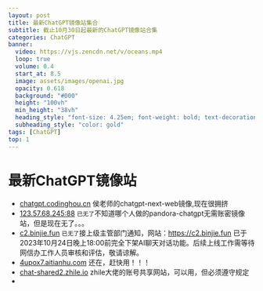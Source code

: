 ```yaml
---
layout: post
title: 最新ChatGPT镜像站集合
subtitle: 截止10月30日起最新的ChatGPT镜像站合集
categories: ChatGPT
banner:
  video: https://vjs.zencdn.net/v/oceans.mp4
  loop: true
  volume: 0.4
  start_at: 8.5
  image: assets/images/openai.jpg
  opacity: 0.618
  background: "#000"
  height: "100vh"
  min_height: "38vh"
  heading_style: "font-size: 4.25em; font-weight: bold; text-decoration: underline"
  subheading_style: "color: gold"
tags: [ChatGPT]
top: 1
---
```


# 最新ChatGPT镜像站
- [chatgpt.codinghou.cn](https://chatgpt.codinghou.cn/) 侯老师的chatgpt-next-web镜像,现在很拥挤
- [123.57.68.245:88](https://123.57.68.245:88/)  `已无了`不知道哪个人做的pandora-chatgpt无需账密镜像站，但是现在无了。。。
- [c2.binjie.fun](https://c2.binjie.fun/)  `已无了`接上级主管部门通知，网站：https://c2.binjie.fun 已于2023年10月24日晚上18:00前完全下架AI聊天对话功能。后续上线工作需等待网信办工作人员审核和评估，敬请谅解。
- [4upox7.aitianhu.com](https://4upox7.aitianhu.com/) 还在，赶快用！！！
- [chat-shared2.zhile.io](https://chat-shared2.zhile.io/) zhile大佬的账号共享网站，可以用，但必须遵守规定
- []()
